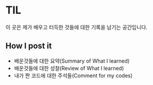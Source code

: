 # TIL

이 곳은 제가 배우고 터득한 것들에 대한 기록을 남기는 공간입니다.

## How I post it

- 배운것들에 대한 요약(Summary of What I learned)
- 배운것들애 대한 성찰(Review of What I learned)
- 내가 짠 코드에 대한 주석들(Comment for my codes)



